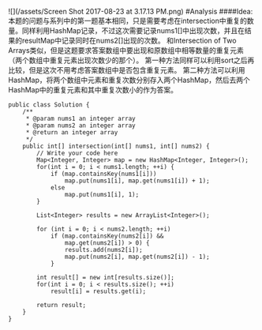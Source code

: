 ![](/assets/Screen Shot 2017-08-23 at 3.17.13 PM.png)
#Analysis
####Idea:
本题的问题与系列中的第一题基本相同，只是需要考虑在intersection中重复的数量。同样利用HashMap记录，不过这次需要记录nums1[]中出现次数，并且在结果的resultMap中记录同时在nums2[]出现的次数。
和Intersection of Two Arrays类似，但是这题要求答案数组中要出现和原数组中相等数量的重复元素（两个数组中重复元素出现次数少的那个）。
第一种方法同样可以利用sort之后再比较，但是这次不用考虑答案数组中是否包含重复元素。
第二种方法可以利用HashMap，将两个数组中元素和重复次数分别存入两个HashMap，然后去两个HashMap中的重复元素和其中重复次数小的作为答案。


```
public class Solution {
    /**
     * @param nums1 an integer array
     * @param nums2 an integer array
     * @return an integer array
     */
    public int[] intersection(int[] nums1, int[] nums2) {
        // Write your code here
        Map<Integer, Integer> map = new HashMap<Integer, Integer>();
        for(int i = 0; i < nums1.length; ++i) {
            if (map.containsKey(nums1[i]))
                map.put(nums1[i], map.get(nums1[i]) + 1); 
            else
                map.put(nums1[i], 1);
        }

        List<Integer> results = new ArrayList<Integer>();

        for (int i = 0; i < nums2.length; ++i)
            if (map.containsKey(nums2[i]) &&
                map.get(nums2[i]) > 0) {
                results.add(nums2[i]);
                map.put(nums2[i], map.get(nums2[i]) - 1); 
            }

        int result[] = new int[results.size()];
        for(int i = 0; i < results.size(); ++i)
            result[i] = results.get(i);

        return result;
    }
}
```

